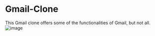 # Gmail-Clone
This Gmail clone offers some of the functionalities of Gmail, but not all.
![image](https://github.com/Gowtham1707/Gmail-Clone/assets/93418943/b5158ea9-b4f3-4050-87e1-e106e02096a0)
